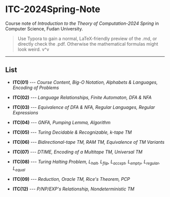 # ITC-2024Spring-Note
Course note of *Introduction to the Theory of Computation-2024 Spring* in Computer Science, Fudan University.
> Use Typora to gain a normal, LaTeX-friendly preview of the .md, or directly check the .pdf. Otherwise the mathematical formulas might look weird. v^v
***
## List
- **ITC(01)**  ---  *Course Content, Big-O Notation, Alphabets & Languages, Encoding of Problems*

- **ITC(02)**  ---  *Language Relationships, Finite Automaton, DFA & NFA*

- **ITC(03)**  ---  *Equivalence of DFA & NFA, Regular Languages, Regular Expressions*

- **ITC(04)**  ---  *GNFA, Pumping Lemma, Algorithm*

- **ITC(05)**  ---  *Turing Decidable & Recognizable, k-tape TM*

- **ITC(06)**  ---  *Bidirectional-tape TM, RAM TM, Equivalence of TM Variants*

- **ITC(07)**  ---  *DTIME, Encoding of a Multitape TM, Universal TM*

- **ITC(08)**  ---  *Turing Halting Problem, $L_{halt}$, $L_{flip}$, $L_{accept}$, $L_{empty}$, $L_{regular}$, $L_{equal}$*

- **ITC(09)**  ---  *Reduction, Oracle TM, Rice's Theorem, PCP*

- **ITC(12)**  ---  *P/NP/EXP's Relationship, Nondeterministic TM*

